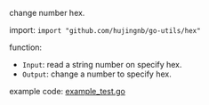 change number hex. 

import: `import "github.com/hujingnb/go-utils/hex"`

function: 

* `Input`: read a string number on specify hex.
* `Output`: change a number to specify hex.

example code: [example_test.go](./example_test.go)